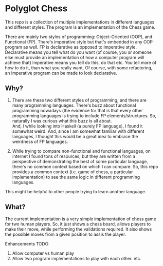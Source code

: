 # Polyglot Chess

This repo is a collection of multiple implementations in different languages and different styles. The program is an implementation of the Chess game.

There are mainly two styles of programming: Object-Oriented (OOP), and Functional (FP). There's imperative style but that's embedded in any OOP program as well. 
FP is declarative as opposed to imperative style.
Declarative means you tell what do you want (of course, you or someone else must provide an implementation of how a computer program will achieve that)
Imperative means you tell do this, do that etc. You tell more of how to do it, than what you really want. Of course, with some refactoring, an imperative program can be made to look declarative.


## Why?
1. There are these two different styles of programming, and there are many programming languages. There's buzz about functional programming nowadays (the evidence for that is
that every other programming languages is trying to include FP elements/structures.
So, naturally I was curious what this buzz is all about.<br>
And, I while looking into Haskell (a purely FP language), I found it somewhat weird.
And, since I am somewhat familiar with different languages, I thought this would be a great idea to embrace the weirdness of FP languages.

2. While trying to compare non-functional and functional languages, on internet I found tons of resources, but they are written from a perspective of demonstrating the best of 
some particular language, there's no common context based on which I can compare.
So, this repo provides a common context (i.e. game of chess, a particular implementation) to see the same logic in different programming languages.

This might be helpful to other people trying to learn another language.

## What?
The current implementation is a very simple implementation of chess game for two human players. So, it just shows a chess board, allows players to make their move, while 
performing the validations required. It also shows the possible moves from a given position to assis the player.

Enhancements TODO:
1. Allow computer vs human play
2. Allow two program implementations to play with each other.
etc.

